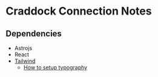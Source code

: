 # Craddock Connection Notes

## Dependencies
- Astrojs
- React
- [Tailwind](https://tailwindcss.com)
    - [How to setup typography](https://tailwindcss.com/docs/typography-plugin)
